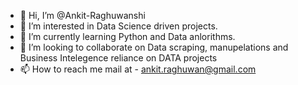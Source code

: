 - 👋 Hi, I’m @Ankit-Raghuwanshi
- 👀 I’m interested in Data Science driven projects.
- 🌱 I’m currently learning Python and Data anlorithms. 
- 💞️ I’m looking to collaborate on Data scraping, manupelations and Business Intelegence reliance on DATA projects
- 📫 How to reach me mail at -  ankit.raghuwan@gmail.com

<!---
Ankit-Raghuwanshi/Ankit-Raghuwanshi is a ✨ special ✨ repository because its `README.md` (this file) appears on your GitHub profile.
You can click the Preview link to take a look at your changes.
--->
